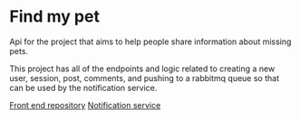 # Find my pet

Api for the project that aims to help people share information about missing
pets.

This project has all of the endpoints and logic related to creating a new user,
session, post, comments, and pushing to a rabbitmq queue so that can be used by
the notification service.

[Front end repository](https://github.com/thiagolima08/findmypet-app)
[Notification service](https://github.com/DaniloMarques1/findmypetnotification)
